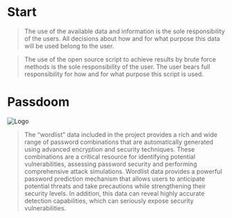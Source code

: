 # Start

> The use of the available data and information is the sole responsibility of the users. All decisions about how and for what purpose this data will be used belong to the user.

> The use of the open source script to achieve results by brute force methods is the sole responsibility of the user. The user bears full responsibility for how and for what purpose this script is used.

# Passdoom

![Logo](https://gcdnb.pbrd.co/images/BMHc1dlzPVf4.png?o=1)

> The “wordlist” data included in the project provides a rich and wide range of password combinations that are automatically generated using advanced encryption and security techniques. These combinations are a critical resource for identifying potential vulnerabilities, assessing password security and performing comprehensive attack simulations. Wordlist data provides a powerful password prediction mechanism that allows users to anticipate potential threats and take precautions while strengthening their security levels. In addition, this data can reveal highly accurate detection capabilities, which can seriously expose security vulnerabilities.

